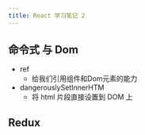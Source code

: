 ```yaml
---
title: React 学习笔记 2
---
```


## 命令式 与 Dom
* ref
    * 给我们引用组件和Dom元素的能力
* dangerouslySetInnerHTM
    * 将 html 片段直接设置到 DOM 上

## Redux

